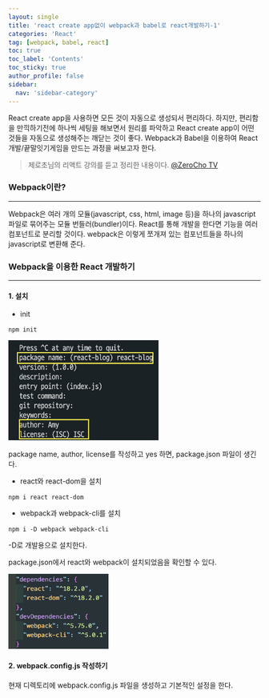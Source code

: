 ```yaml
---
layout: single
title: 'react create app없이 webpack과 babel로 react개발하기-1'
categories: 'React'
tag: [webpack, babel, react]
toc: true
toc_label: 'Contents'
toc_sticky: true
author_profile: false
sidebar:
  nav: 'sidebar-category'
---
```


React create app을 사용하면 모든 것이 자동으로 생성되서 편리하다. 하지만, 편리함을 만끽하기전에 하나씩 세팅을 해보면서 원리를 파악하고 React create app이 어떤 것들을 자동으로 생성해주는 깨닫는 것이 좋다.
Webpack과 Babel을 이용하여 React 개발/끝말잇기게임을 만드는 과정을 써보고자 한다.

> 제로초님의 리액트 강의를 듣고 정리한 내용이다. [@ZeroCho TV](https://www.youtube.com/@ZeroChoTV)

### Webpack이란?

---

Webpack은 여러 개의 모듈(javascript, css, html, image 등)을 하나의 javascript 파일로 묶어주는 모듈 번들러(bundler)이다. React를 통해 개발을 한다면 기능을 여러 컴포넌트로 분리할 것이다. webpack은 이렇게 쪼개져 있는 컴포넌트들을 하나의 javascript로 변환해 준다.

### Webpack을 이용한 React 개발하기

---

#### 1. 설치

- init

```
npm init
```

  <img src="/assets/images/2023-02-12/1.png" width="300" height="200"/>

package name, author, license를 작성하고 yes 하면, package.json 파일이 생긴다.

- react와 react-dom을 설치

```
npm i react react-dom
```

- webpack과 webpack-cli를 설치

```
npm i -D webpack webpack-cli
```

-D로 개발용으로 설치한다.

package.json에서 react와 webpack이 설치되었음을 확인할 수 있다.

<img src="/assets/images/2023-02-12/2.png" width="200" height="150"/>

#### 2. webpack.config.js 작성하기

현재 디렉토리에 webpack.config.js 파일을 생성하고 기본적인 설정을 한다.
